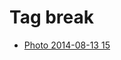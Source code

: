 <!--
title: Tag break
date: 2020-06-28T14:38:48.196Z
tags:
-->
# Tag break

 * [Photo 2014-08-13 15](94633761362.md)